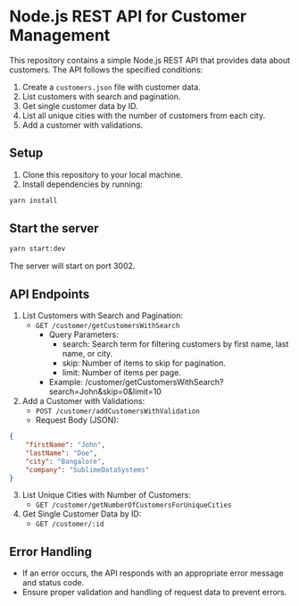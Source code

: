 # Node.js REST API for Customer Management

This repository contains a simple Node.js REST API that provides data about customers. The API follows the specified conditions:

1. Create a `customers.json` file with customer data.
2. List customers with search and pagination.
3. Get single customer data by ID.
4. List all unique cities with the number of customers from each city.
5. Add a customer with validations.

## Setup

1. Clone this repository to your local machine.
2. Install dependencies by running:

```bash
yarn install
````

## Start the server
```bash
yarn start:dev
```
The server will start on port 3002.

## API Endpoints
1. List Customers with Search and Pagination:
   - `GET /customer/getCustomersWithSearch`
      - Query Parameters:
        - search: Search term for filtering customers by first name, last name, or city. 
        - skip: Number of items to skip for pagination. 
        - limit: Number of items per page.
      - Example: /customer/getCustomersWithSearch?search=John&skip=0&limit=10 
2. Add a Customer with Validations:
   - `POST /customer/addCustomersWithValidation`
   - Request Body (JSON):

```json
{
    "firstName": "John",
    "lastName": "Doe",
    "city": "Bangalore",
    "company": "SublimeDataSystems"
}
```

3. List Unique Cities with Number of Customers:
   - `GET /customer/getNumberOfCustomersForUniqueCities`
4. Get Single Customer Data by ID:
   - `GET /customer/:id`

## Error Handling
- If an error occurs, the API responds with an appropriate error message and status code. 
- Ensure proper validation and handling of request data to prevent errors.
